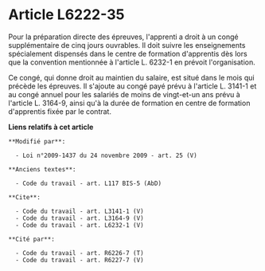# Article L6222-35

Pour la préparation directe des épreuves, l'apprenti a droit à un congé supplémentaire de cinq jours ouvrables. Il doit
suivre les enseignements spécialement dispensés dans le centre de formation d'apprentis dès lors que la convention mentionnée
à l'article L. 6232-1 en prévoit l'organisation. 

Ce congé, qui donne droit au maintien du salaire, est situé dans le mois qui précède les épreuves. Il s'ajoute au congé payé
prévu à l'article L. 3141-1 et au congé annuel pour les salariés de moins de vingt-et-un ans prévu à l'article L. 3164-9,
ainsi qu'à la durée de formation en centre de formation d'apprentis fixée par le contrat.

**Liens relatifs à cet article**

	**Modifié par**:

	  - Loi n°2009-1437 du 24 novembre 2009 - art. 25 (V)

	**Anciens textes**:

	  - Code du travail - art. L117 BIS-5 (AbD)

	**Cite**:

	  - Code du travail - art. L3141-1 (V)
	  - Code du travail - art. L3164-9 (V)
	  - Code du travail - art. L6232-1 (V)

	**Cité par**:

	  - Code du travail - art. R6226-7 (T)
	  - Code du travail - art. R6227-7 (V)
